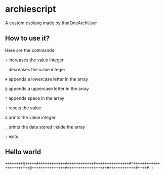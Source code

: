 # archiescript
A custom esolang made by thatOneArchUser

## How to use it?
Here are the commands

`+` increases the [value](https://github.com/thatOneArchUser/archiescript/blob/main/archiescript.py#L8) integer

`-` decreases the value integer

`#` appends a lowercase letter in the array

`@` appends a uppercase letter in the array

`*` appends space in the array

`!` resets the value

`&` prints the value integer

`.` prints the data stored inside the array

`;` exits

## Hello world
`++++++++@+++++#++++++++++++#++++++++++++#+++++++++++++++#*+++++++++++++++++++++++@+++++++++++++++#++++++++++++++++++#++++++++++++#++++#.;`
